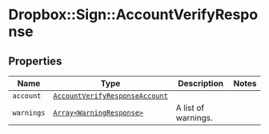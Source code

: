 # Dropbox::Sign::AccountVerifyResponse



## Properties

| Name | Type | Description | Notes |
| ---- | ---- | ----------- | ----- |
| `account` | [```AccountVerifyResponseAccount```](AccountVerifyResponseAccount.md) |    |  |
| `warnings` | [```Array<WarningResponse>```](WarningResponse.md) |  A list of warnings.  |  |


